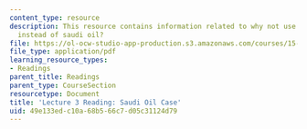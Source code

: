 ```yaml
---
content_type: resource
description: This resource contains information related to why not use american coal
  instead of saudi oil?
file: https://ol-ocw-studio-app-production.s3.amazonaws.com/courses/15-031j-energy-decisions-markets-and-policies-spring-2012/49e133edc10a68b566c7d05c31124d79_MIT15_031JS12_Saud_Oil_Cse.pdf
file_type: application/pdf
learning_resource_types:
- Readings
parent_title: Readings
parent_type: CourseSection
resourcetype: Document
title: 'Lecture 3 Reading: Saudi Oil Case'
uid: 49e133ed-c10a-68b5-66c7-d05c31124d79
---
```

